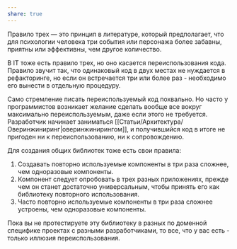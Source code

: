 ```yaml
---
share: true
---
```



Правило трех — это принцип в литературе, который предполагает, что для психологии человека три события или персонажа более забавны, приятны или эффективны, чем другое количество.

В IT тоже есть правило трех, но оно касается переиспользования кода. Правило звучит так, что одинаковый код в двух местах не нуждается в рефакторинге, но если он встречается три или более раз - необходимо его вынести в отдельную процедуру.

Само стремление писать переиспользуемый код похвально. Но часто у программистов возникает желание сделать вообще все вокруг максимально переиспользуемым, даже если этого не требуется. Разработчик начинает заниматься [[Статьи/Архитектура/Оверинжиниринг|оверинжинирингом]], и получившийся код в итоге не пригоден ни к переиспользованию, ни к сопровождению.

Для создания общих библиотек тоже есть свои правила:
1. Создавать повторно используемые компоненты в три раза сложнее, чем одноразовые компоненты.
2. Компонент следует опробовать в трех разных приложениях, прежде чем он станет достаточно универсальным, чтобы принять его как библиотеку повторного использования.
3. Часто повторно используемые компоненты в три раза сложнее устроены, чем одноразовые компоненты.

Пока вы не протестируете эту библиотеку в разных по доменной специфике проектах с разными разработчиками, то все, что у вас есть - только иллюзия переиспользования.
